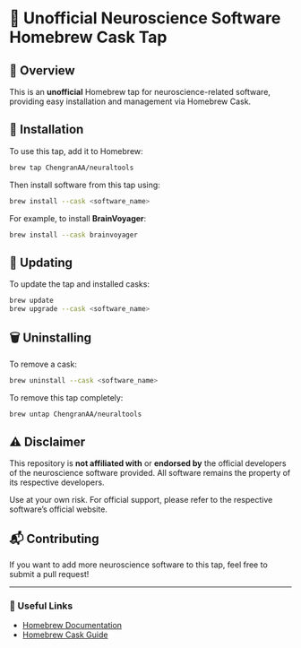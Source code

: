 # 🧠 Unofficial Neuroscience Software Homebrew Cask Tap

## 📌 Overview
This is an **unofficial** Homebrew tap for neuroscience-related software, providing easy installation and management via Homebrew Cask.

## 🚀 Installation
To use this tap, add it to Homebrew:

```sh
brew tap ChengranAA/neuraltools
```

Then install software from this tap using:

```sh
brew install --cask <software_name>
```

For example, to install **BrainVoyager**:

```sh
brew install --cask brainvoyager
```

## 🔄 Updating
To update the tap and installed casks:

```sh
brew update
brew upgrade --cask <software_name>
```

## 🗑️ Uninstalling
To remove a cask:

```sh
brew uninstall --cask <software_name>
```

To remove this tap completely:

```sh
brew untap ChengranAA/neuraltools
```

## ⚠️ Disclaimer
This repository is **not affiliated with** or **endorsed by** the official developers of the neuroscience software provided. All software remains the property of its respective developers.

Use at your own risk. For official support, please refer to the respective software’s official website.

## 📬 Contributing
If you want to add more neuroscience software to this tap, feel free to submit a pull request!

---

### 🔗 Useful Links
- [Homebrew Documentation](https://brew.sh)
- [Homebrew Cask Guide](https://docs.brew.sh/Cask-Cookbook)
